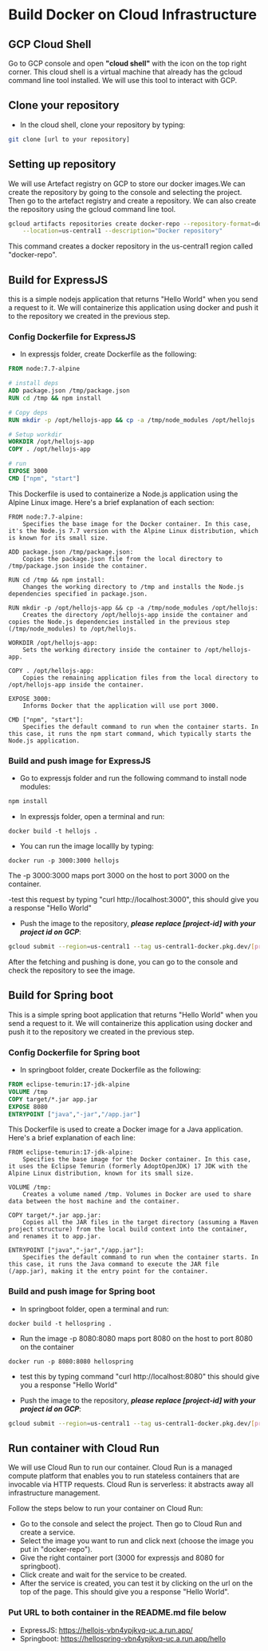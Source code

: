 Build Docker on Cloud Infrastructure
==========================================

## GCP Cloud Shell
Go to GCP console and open **"cloud shell"** with the icon on the top right corner. This cloud shell is a virtual machine that already has the gcloud command line tool installed. We will use this tool to interact with GCP.

## Clone your repository
- In the cloud shell, clone your repository by typing:

```bash
git clone [url to your repository]
```

## Setting up repository
We will use Artefact registry on GCP to store our docker images.We can create the repository by going to the console and selecting the project. Then go to the artefact registry and create a repository. We can also create the repository using the gcloud command line tool. 

```bash
gcloud artifacts repositories create docker-repo --repository-format=docker \
    --location=us-central1 --description="Docker repository"
```
This command creates a docker repository in the us-central1 region called "docker-repo". 

## Build for ExpressJS
this is a simple nodejs application that returns "Hello World" when you send a request to it. We will containerize this application using docker and push it to the repository we created in the previous step.
### Config Dockerfile for ExpressJS
- In expressjs folder, create Dockerfile as the following:

```dockerfile
FROM node:7.7-alpine

# install deps
ADD package.json /tmp/package.json
RUN cd /tmp && npm install

# Copy deps
RUN mkdir -p /opt/hellojs-app && cp -a /tmp/node_modules /opt/hellojs

# Setup workdir
WORKDIR /opt/hellojs-app
COPY . /opt/hellojs-app

# run
EXPOSE 3000
CMD ["npm", "start"]
```
This Dockerfile is used to containerize a Node.js application using the Alpine Linux image. Here's a brief explanation of each section:

    FROM node:7.7-alpine:
        Specifies the base image for the Docker container. In this case, it's the Node.js 7.7 version with the Alpine Linux distribution, which is known for its small size.

    ADD package.json /tmp/package.json:
        Copies the package.json file from the local directory to /tmp/package.json inside the container.

    RUN cd /tmp && npm install:
        Changes the working directory to /tmp and installs the Node.js dependencies specified in package.json.

    RUN mkdir -p /opt/hellojs-app && cp -a /tmp/node_modules /opt/hellojs:
        Creates the directory /opt/hellojs-app inside the container and copies the Node.js dependencies installed in the previous step (/tmp/node_modules) to /opt/hellojs.

    WORKDIR /opt/hellojs-app:
        Sets the working directory inside the container to /opt/hellojs-app.

    COPY . /opt/hellojs-app:
        Copies the remaining application files from the local directory to /opt/hellojs-app inside the container.

    EXPOSE 3000:
        Informs Docker that the application will use port 3000.

    CMD ["npm", "start"]:
        Specifies the default command to run when the container starts. In this case, it runs the npm start command, which typically starts the Node.js application.
        
### Build and push image for ExpressJS
- Go to expressjs folder and run the following command to install node modules:

```bash
npm install
```
- In  expressjs folder, open a terminal and run:

```
docker build -t hellojs .
```
- You can run the image locallly by typing:

```
docker run -p 3000:3000 hellojs
```
The -p 3000:3000 maps port 3000 on the host to port 3000 on the container.

-test this request by typing "curl http://localhost:3000", this should give you a response "Hello World"

- Push the image to the repository, ***please replace [project-id] with your project id on GCP***:

```bash
gcloud submit --region=us-central1 --tag us-central1-docker.pkg.dev/[project-id]/docker-repo/hellojs:latest
```

After the fetching and pushing is done, you can go to the console and check the repository to see the image.

## Build for Spring boot
This is a simple spring boot application that returns "Hello World" when you send a request to it. We will containerize this application using docker and push it to the repository we created in the previous step.
### Config Dockerfile for Spring boot
- In springboot folder, create Dockerfile as the following:

```dockerfile
FROM eclipse-temurin:17-jdk-alpine
VOLUME /tmp
COPY target/*.jar app.jar
EXPOSE 8080
ENTRYPOINT ["java","-jar","/app.jar"]
```
This Dockerfile is used to create a Docker image for a Java application. Here's a brief explanation of each line:

    FROM eclipse-temurin:17-jdk-alpine:
        Specifies the base image for the Docker container. In this case, it uses the Eclipse Temurin (formerly AdoptOpenJDK) 17 JDK with the Alpine Linux distribution, known for its small size.

    VOLUME /tmp:
        Creates a volume named /tmp. Volumes in Docker are used to share data between the host machine and the container.

    COPY target/*.jar app.jar:
        Copies all the JAR files in the target directory (assuming a Maven project structure) from the local build context into the container, and renames it to app.jar.

    ENTRYPOINT ["java","-jar","/app.jar"]:
        Specifies the default command to run when the container starts. In this case, it runs the Java command to execute the JAR file (/app.jar), making it the entry point for the container.

### Build and push image for Spring boot
- In springboot folder, open a terminal and run:

```
docker build -t hellospring .
```
- Run the image -p 8080:8080 maps port 8080 on the host to port 8080 on the container

```
docker run -p 8080:8080 hellospring
```

- test this by typing command "curl http://localhost:8080" this should give you a response "Hello World"

- Push the image to the repository, ***please replace [project-id] with your project id on GCP***:

```bash
gcloud submit --region=us-central1 --tag us-central1-docker.pkg.dev/[project-id]/docker-repo/hellospring:latest
```

## Run container with Cloud Run
We will use Cloud Run to run our container. Cloud Run is a managed compute platform that enables you to run stateless containers that are invocable via HTTP requests. Cloud Run is serverless: it abstracts away all infrastructure management.

Follow the steps below to run your container on Cloud Run:

- Go to the console and select the project. Then go to Cloud Run and create a service.
- Select the image you want to run and click next (choose the image you put in "docker-repo").
- Give the right container port (3000 for expressjs and 8080 for springboot).
- Click create and wait for the service to be created.
- After the service is created, you can test it by clicking on the url on the top of the page. This should give you a response "Hello World".


### Put URL to both container in the README.md file below
- ExpressJS: https://hellojs-vbn4ypjkvq-uc.a.run.app/
- Springboot: https://hellospring-vbn4ypjkvq-uc.a.run.app/hello